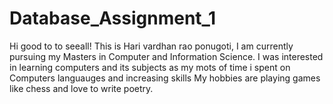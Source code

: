 # Database_Assignment_1

Hi good to to seeall!
This is Hari vardhan rao ponugoti, I am currently pursuing my Masters in Computer and Information Science. I was interested in learning computers and its subjects as my mots of time i spent on Computers languauges and increasing skills
My hobbies are playing games like chess and love to write poetry.
